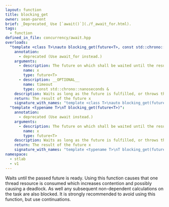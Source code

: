 ```yaml
---
layout: function
title: blocking_get
owner: sean-parent
brief: _Deprecated_ Use [`await()`](./f_await_for.html).
tags:
  - function
defined_in_file: concurrency/await.hpp
overloads:
  "template <class T>\nauto blocking_get(future<T>, const std::chrono::nanoseconds &) -> decltype(x.get_try())":
    annotation:
      - deprecated (Use await_for instead.)
    arguments:
      - description: The future on which shall be waited until the result is ready
        name: x
        type: future<T>
      - description: __OPTIONAL__
        name: timeout
        type: const std::chrono::nanoseconds &
    description: Waits as long as the future is fulfilled, or throws the occurred exception
    return: The result of the future x
    signature_with_names: "template <class T>\nauto blocking_get(future<T> x, const std::chrono::nanoseconds & timeout) -> decltype(x.get_try())"
  "template <typename T>\nT blocking_get(future<T>)":
    annotation:
      - deprecated (Use await instead.)
    arguments:
      - description: The future on which shall be waited until the result is ready
        name: x
        type: future<T>
    description: Waits as long as the future is fulfilled, or throws the occurred exception
    return: The result of the future x
    signature_with_names: "template <typename T>\nT blocking_get(future<T> x)"
namespace:
  - stlab
  - v1
---
```


Waits until the passed future is ready. Using this function causes that one thread resource is consumed which increases contention and possibly causing a deadlock. As well any subsequent non-dependent calculations on the task are also blocked. It is strongly recommended to avoid using this function, but use continuations.
